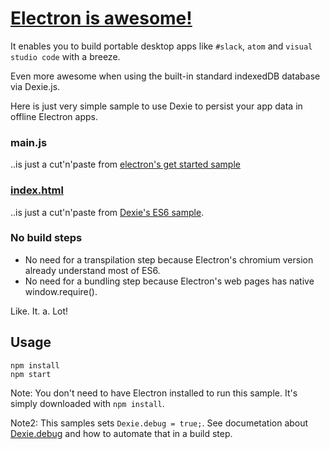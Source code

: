 # [Electron is awesome!](http://electron.atom.io)
It enables you to build portable desktop apps like `#slack`, `atom` and `visual studio code` with a breeze.

Even more awesome when using the built-in standard indexedDB database via Dexie.js.

Here is just very simple sample to use Dexie to persist your app data in offline Electron apps.

### main.js

..is just a cut'n'paste from [electron's get started sample](https://github.com/electron/electron/blob/master/docs/tutorial/quick-start.md#write-your-first-electron-app)

### [index.html](https://github.com/dfahlander/Dexie.js/blob/master/samples/electron/index.html)

..is just a cut'n'paste from [Dexie's ES6 sample](https://github.com/dfahlander/Dexie.js#hello-world-es2015--es6).


### No build steps

* No need for a transpilation step because Electron's chromium version already understand most of ES6.
* No need for a bundling step because Electron's web pages has native window.require().

Like. It. a. Lot!

## Usage
```
npm install
npm start
```

Note: You don't need to have Electron installed to run this sample. It's simply downloaded with `npm install`.

Note2: This samples sets `Dexie.debug = true;`. See documetation about [Dexie.debug](https://github.com/dfahlander/Dexie.js/wiki/Dexie.debug) and how to automate that in a build step.
